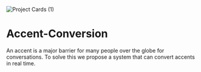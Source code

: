 
![Project Cards (1)](https://github.com/SRDdev/Accent-Conversion/assets/84516626/23adb3cb-d91c-41b6-91f4-9f0c6377b535)

# Accent-Conversion
An accent is a major barrier for many people over the globe for conversations. To solve this we propose a system that can convert accents in real time.
